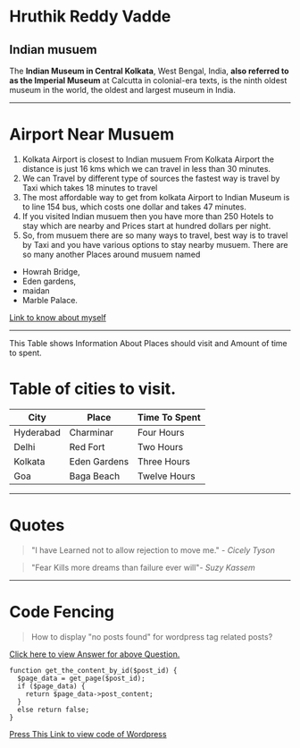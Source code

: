 # Hruthik Reddy Vadde
## Indian musuem 
The **Indian Museum in Central Kolkata**, West Bengal, India, **also referred to as the Imperial Museum** at Calcutta in colonial-era texts, is the ninth oldest museum in the world, the oldest and largest museum in India.
_______________________________________________
# Airport Near Musuem
1. Kolkata Airport is closest to Indian musuem
From Kolkata Airport the distance is just 16 kms which we can travel in less than 30 minutes.
2. We can Travel by different type of sources the fastest way is travel by Taxi which takes 18 minutes to travel
3. The most affordable way to get from kolkata Airport to Indian Museum is to line 154 bus, which costs one dollar and takes 47 minutes.
4. If you visited Indian musuem then you have more than 250 Hotels to stay which are nearby and Prices start at hundred dollars per night.
5. So, from musuem there are so many ways to travel, best way is to travel by Taxi and you have various options to stay nearby musuem.
There are so many another Places around musuem named  
* Howrah Bridge,
* Eden gardens,
* maidan
* Marble Palace. 

[Link to know about myself](AboutME.md)
_______________________________________________
This Table shows Information About Places 
should visit and Amount of time to spent.
# Table of cities to visit.
| City | Place | Time To Spent |
| --- | --- | --- |
|Hyderabad|Charminar|Four Hours|
|Delhi|Red Fort|Two Hours|
|Kolkata|Eden Gardens|Three Hours|
|Goa|Baga Beach|Twelve Hours|
_______________________________________________
# Quotes
>"I have Learned not to allow rejection to move me." - *Cicely Tyson*

>"Fear Kills more dreams than failure ever will"- *Suzy Kassem*
_______________________________________________
 # Code Fencing
>How to display "no posts found" for wordpress tag related posts?
>
[Click here to view Answer for  above Question. ](https://stackoverflow.com/questions/18312384/how-to-display-no-posts-found-for-wordpress-tag-related-posts)

```
function get_the_content_by_id($post_id) {
  $page_data = get_page($post_id);
  if ($page_data) {
    return $page_data->post_content;
  }
  else return false;
}
```
>
[Press This Link to view code of Wordpress](https://css-tricks.com/snippets/wordpress/get-content-by-id/)

